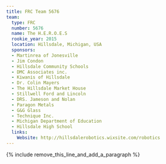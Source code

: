 ```yaml
---
title: FRC Team 5676
team:
  type: FRC
  number: 5676
  name: The H.E.R.O.E.S
  rookie_year: 2015
  location: Hillsdale, Michigan, USA
  sponsors:
  - Martinrea of Jonesville
  - Jim Condon
  - Hillsdale Community Schools
  - DMC Associates inc.
  - Kiwanis of Hillsdale
  - Dr. Colin Mayers
  - The Hillsdale Market House
  - Stillwell Ford and Lincoln
  - DRS. Jameson and Nolan
  - Paragon Metals
  - G&G Glass
  - Technique Inc.
  - Michigan Department of Education
  - Hillsdale High School
  links:
    Website: http://hillsdalerobotics.wixsite.com/robotics
---
```


{% include remove_this_line_and_add_a_paragraph %}